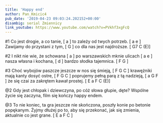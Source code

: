 ```yaml
---
title: 'Happy end'
author: Pan_Kmicic4
pub_date: '2019-04-23 09:03:24.202152+00:00'
disambig: serial Zmiennicy
link_youtube: https://www.youtube.com/watch?v=PVkhf3xgFcQ
---
```


#1
Co jest drogie, a co tanie, [ a ]
to zależy od twych potrzeb. [ a e ]
Zawijamy do przystani z tym, [ G ]
co dla nas jest najdroższe. [ G7 C (E)]

#2
I nikt nie wie, że schowana [ a ]
po warszawskich mknie ulicach [ a e ]
nasza własna i kochana, [ d ]
bardzo słodka tajemnica. [ F G ]

#3
Choć wybojów paszcze jeszcze w nos się śmieją, [ F G C ]
krawężniki mają kanty dosyć ostre, [ F G C ]
poprujemy pełną parą z tą nadzieją, [ a G F ]
że się czai za zakrętem kawał prostej. [ E a F C  (E)]

@2
Gdy jest chłopak i dziewczyna,
po cóż słowa głupie, dęte?
Wspólne życie się zaczyna,
film się kończy happy endem.

@3
To nie koniec, ta gra jeszcze nie skończona,
poszły konie po betonie popękanym.
Żyjmy dłużej po to, aby się przekonać,
jak się zmienia, aktualnie co jest grane. [ E a F C ]